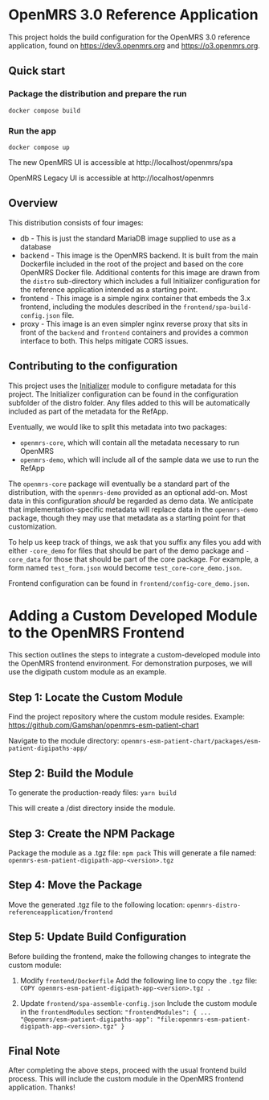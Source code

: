# OpenMRS 3.0 Reference Application

This project holds the build configuration for the OpenMRS 3.0 reference application, found on
https://dev3.openmrs.org and https://o3.openmrs.org.

## Quick start

### Package the distribution and prepare the run

```
docker compose build
```

### Run the app

```
docker compose up
```

The new OpenMRS UI is accessible at http://localhost/openmrs/spa

OpenMRS Legacy UI is accessible at http://localhost/openmrs

## Overview

This distribution consists of four images:

* db - This is just the standard MariaDB image supplied to use as a database
* backend - This image is the OpenMRS backend. It is built from the main Dockerfile included in the root of the project and
  based on the core OpenMRS Docker file. Additional contents for this image are drawn from the `distro` sub-directory which
  includes a full Initializer configuration for the reference application intended as a starting point.
* frontend - This image is a simple nginx container that embeds the 3.x frontend, including the modules described in  the
  `frontend/spa-build-config.json` file.
* proxy - This image is an even simpler nginx reverse proxy that sits in front of the `backend` and `frontend` containers
  and provides a common interface to both. This helps mitigate CORS issues.

## Contributing to the configuration

This project uses the [Initializer](https://github.com/mekomsolutions/openmrs-module-initializer) module
to configure metadata for this project. The Initializer configuration can be found in the configuration
subfolder of the distro folder. Any files added to this will be automatically included as part of the
metadata for the RefApp.

Eventually, we would like to split this metadata into two packages:

* `openmrs-core`, which will contain all the metadata necessary to run OpenMRS
* `openmrs-demo`, which will include all of the sample data we use to run the RefApp

The `openmrs-core` package will eventually be a standard part of the distribution, with the `openmrs-demo`
provided as an optional add-on. Most data in this configuration _should_ be regarded as demo data. We
anticipate that implementation-specific metadata will replace data in the `openmrs-demo` package,
though they may use that metadata as a starting point for that customization.

To help us keep track of things, we ask that you suffix any files you add with either
`-core_demo` for files that should be part of the demo package and `-core_data` for
those that should be part of the core package. For example, a form named `test_form.json` would become
`test_core-core_demo.json`.

Frontend configuration can be found in `frontend/config-core_demo.json`.

# Adding a Custom Developed Module to the OpenMRS Frontend
This section outlines the steps to integrate a custom-developed module into the OpenMRS frontend environment. For demonstration purposes, we will use the digipath custom module as an example.

## Step 1: Locate the Custom Module
Find the project repository where the custom module resides.
Example: https://github.com/Gamshan/openmrs-esm-patient-chart

Navigate to the module directory:
`openmrs-esm-patient-chart/packages/esm-patient-digipaths-app/`

## Step 2: Build the Module
To generate the production-ready files:
```yarn build```

This will create a /dist directory inside the module.

## Step 3: Create the NPM Package
Package the module as a .tgz file:
```npm pack```
This will generate a file named:  `openmrs-esm-patient-digipath-app-<version>.tgz`

## Step 4: Move the Package
Move the generated .tgz file to the following location: `openmrs-distro-referenceapplication/frontend`

## Step 5: Update Build Configuration
Before building the frontend, make the following changes to integrate the custom module:

1. Modify `frontend/Dockerfile`
   Add the following line to copy the `.tgz` file:
   ```COPY openmrs-esm-patient-digipath-app-<version>.tgz .```

2. Update `frontend/spa-assemble-config.json`
      Include the custom module in the `frontendModules` section:
      `"frontendModules": {
               ...
              "@openmrs/esm-patient-digipaths-app": "file:openmrs-esm-patient-digipath-app-<version>.tgz"
        }`
## Final Note
   After completing the above steps, proceed with the usual frontend build process. This will include the custom module in the OpenMRS frontend application.
   Thanks!
